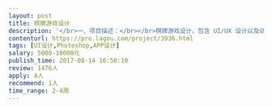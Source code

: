 ```yaml
---                
layout: post       
title: 棋牌游戏设计           
description: '</br>一、项目描述：</br></br>棋牌游戏设计，包含 UI/UX 设计以及动漫人物原画。</br>二、主要功能点：</br></br>棋牌对战，邀请好友，语音文字表情聊天。</br>三、可参考产品：</br></br>德州扑克</br>闲来麻将</br>四、人员要求：</br></br>1、有做过棋牌类游戏的优先。</br>2、良好的沟通能力和契约精神。</br>3、快速的响应。</br>'     
contenturl: https://pro.lagou.com/project/3936.html      
tags: [UI设计,Photoshop,APP设计]            
salary: 5000-10000元          
publish_time: 2017-08-14 16:50:10         
review: 1476人                   
apply: 4人                   
recommend: 1人                   
time_range: 2-4周              
---                 
```

